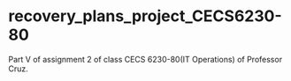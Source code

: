 # recovery_plans_project_CECS6230-80
Part V of assignment 2 of class CECS 6230-80(IT Operations) of Professor Cruz.
